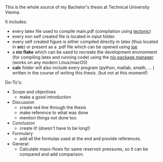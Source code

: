 This is the whole source of my Bachelor's thesis at Technical University Vienna.

It includes:
- every latex file used to compile main.pdf (compilation using [tectonic](https://tectonic-typesetting.github.io/en-US/))
- every non self created file is located in input folder.
- every self created figure is either compiled directly in latex (thus located in **src**) or present as a .pdf file which can be opened using [ipe](https://ipe.otfried.org/)
- a **nix flake** which can be used to recreate the development environment (for compiling latex and running code) using the [nix package manager](https://nixos.org/) (works on any modern Linux/macOS)
- **calc** folder will also include every program (python, matlab, smath, ... ) written in the course of writing this thesis. (but not at this moment!)

Do-To's:
- Scope and objectives
  - make a good introduction
- Discussion
  - create red line through the thesis
  - make reference to what was done
  - mention things not done too.
- Conclusion
  - create it! (doesn't have to be long!)
- Formulary
  - add all the formulas used at the end and provide references.
- General:
  - Calculate mass-flows for same reservoir pressures, so it can be compared and add comparison.
